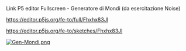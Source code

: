Link P5 editor Fullscreen - Generatore di Mondi (da esercitazione Noise)

https://editor.p5js.org/fe-to/full/Fhxhx83Jl

https://editor.p5js.org/fe-to/sketches/Fhxhx83Jl

[![Gen-Mondi.png](https://i.postimg.cc/vTs33nzy/Gen-Mondi.png)](https://postimg.cc/vg0rmck2)
